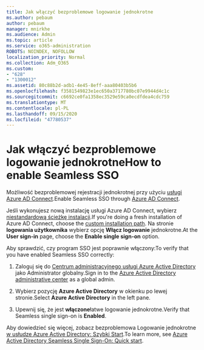 ```yaml
---
title: Jak włączyć bezproblemowe logowanie jednokrotne
ms.author: pebaum
author: pebaum
manager: mnirkhe
ms.audience: Admin
ms.topic: article
ms.service: o365-administration
ROBOTS: NOINDEX, NOFOLLOW
localization_priority: Normal
ms.collection: Adm_O365
ms.custom:
- "628"
- "1300012"
ms.assetid: 80c88b2d-adb1-4e45-8eff-aaa80403b5b6
ms.openlocfilehash: f3581549823e1ec650a3717780bc07e9944d4c1c
ms.sourcegitcommit: c6692ce0fa1358ec3529e59ca0ecdfdea4cdc759
ms.translationtype: MT
ms.contentlocale: pl-PL
ms.lasthandoff: 09/15/2020
ms.locfileid: "47780537"
---
```

# <a name="how-to-enable-seamless-sso"></a><span data-ttu-id="37b14-102">Jak włączyć bezproblemowe logowanie jednokrotne</span><span class="sxs-lookup"><span data-stu-id="37b14-102">How to enable Seamless SSO</span></span>

<span data-ttu-id="37b14-103">Możliwość bezproblemowej rejestracji jednokrotnej przy użyciu [usługi Azure AD Connect](https://docs.microsoft.com/azure/active-directory/connect/active-directory-aadconnect).</span><span class="sxs-lookup"><span data-stu-id="37b14-103">Enable Seamless SSO through [Azure AD Connect](https://docs.microsoft.com/azure/active-directory/connect/active-directory-aadconnect).</span></span>
  
<span data-ttu-id="37b14-104">Jeśli wykonujesz nową instalację usługi Azure AD Connect, wybierz [niestandardową ścieżkę instalacji](https://docs.microsoft.com/azure/active-directory/connect/active-directory-aadconnect-get-started-custom).</span><span class="sxs-lookup"><span data-stu-id="37b14-104">If you're doing a fresh installation of Azure AD Connect, choose the [custom installation path](https://docs.microsoft.com/azure/active-directory/connect/active-directory-aadconnect-get-started-custom).</span></span> <span data-ttu-id="37b14-105">Na stronie **logowania użytkownika** wybierz opcję **Włącz logowanie** jednokrotne.</span><span class="sxs-lookup"><span data-stu-id="37b14-105">At the **User sign-in** page, choose the **Enable single sign-on** option.</span></span>
  
<span data-ttu-id="37b14-106">Aby sprawdzić, czy program SSO jest poprawnie włączony:</span><span class="sxs-lookup"><span data-stu-id="37b14-106">To verify that you have enabled Seamless SSO correctly:</span></span>
  
1. <span data-ttu-id="37b14-107">Zaloguj się do [Centrum administracyjnego usługi Azure Active Directory](https://aad.portal.azure.com) jako Administrator globalny.</span><span class="sxs-lookup"><span data-stu-id="37b14-107">Sign in to the [Azure Active Directory administrative center](https://aad.portal.azure.com) as a global admin.</span></span>

2. <span data-ttu-id="37b14-108">Wybierz pozycję **Azure Active Directory** w okienku po lewej stronie.</span><span class="sxs-lookup"><span data-stu-id="37b14-108">Select **Azure Active Directory** in the left pane.</span></span>

3. <span data-ttu-id="37b14-109">Upewnij się, że jest **włączone**łatwe logowanie jednokrotne.</span><span class="sxs-lookup"><span data-stu-id="37b14-109">Verify that Seamless single sign-on is **Enabled**.</span></span>

<span data-ttu-id="37b14-110">Aby dowiedzieć się więcej, zobacz bezproblemowa Logowanie jednokrotne [w usłudze Azure Active Directory: Szybki Start](https://docs.microsoft.com/azure/active-directory/connect/active-directory-aadconnect-sso-quick-start).</span><span class="sxs-lookup"><span data-stu-id="37b14-110">To learn more, see [Azure Active Directory Seamless Single Sign-On: Quick start](https://docs.microsoft.com/azure/active-directory/connect/active-directory-aadconnect-sso-quick-start).</span></span>
  